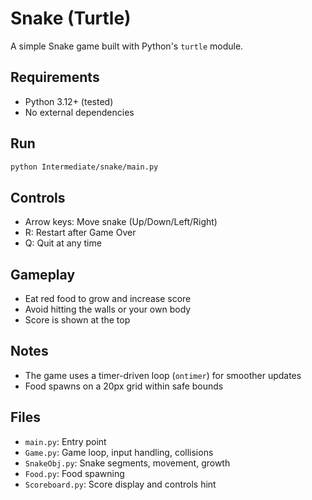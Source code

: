 # Snake (Turtle)

A simple Snake game built with Python's `turtle` module.

## Requirements
- Python 3.12+ (tested)
- No external dependencies

## Run
```bash
python Intermediate/snake/main.py
```

## Controls
- Arrow keys: Move snake (Up/Down/Left/Right)
- R: Restart after Game Over
- Q: Quit at any time

## Gameplay
- Eat red food to grow and increase score
- Avoid hitting the walls or your own body
- Score is shown at the top

## Notes
- The game uses a timer-driven loop (`ontimer`) for smoother updates
- Food spawns on a 20px grid within safe bounds

## Files
- `main.py`: Entry point
- `Game.py`: Game loop, input handling, collisions
- `SnakeObj.py`: Snake segments, movement, growth
- `Food.py`: Food spawning
- `Scoreboard.py`: Score display and controls hint
